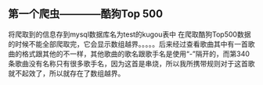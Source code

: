 ## 第一个爬虫————酷狗Top 500
将爬取到的信息存到mysql数据库名为test的kugou表中
在爬取酷狗Top500数据的时候不能全部爬取完，它会显示数组越界。。。。。后来经过查看歌曲其中有一首歌曲的格式跟其他的不一样，其他歌曲的歌名跟歌手名是使用“-”隔开的，而第340条歌曲没有名称只有很多歌手名，因为这首是串烧，所以我所携带规则对于这首歌就不起效了，所以就存在了数组越界。
